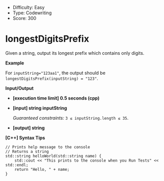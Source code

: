 - Difficulty: Easy
- Type: Codewriting
- Score: 300

# longestDigitsPrefix

Given a string, output its longest prefix which contains only digits.

**Example**

For `inputString="123aa1"`, the output should be
`longestDigitsPrefix(inputString) = "123"`.

**Input/Output**

- **[execution time limit] 0.5 seconds (cpp)**

- **[input] string inputString**

  *Guaranteed constraints:*
  `3 ≤ inputString.length ≤ 35`.

- **[output] string**

**[C++] Syntax Tips**

```
// Prints help message to the console
// Returns a string
std::string helloWorld(std::string name) {
    std::cout << "This prints to the console when you Run Tests" << std::endl;
    return "Hello, " + name;
}
```

